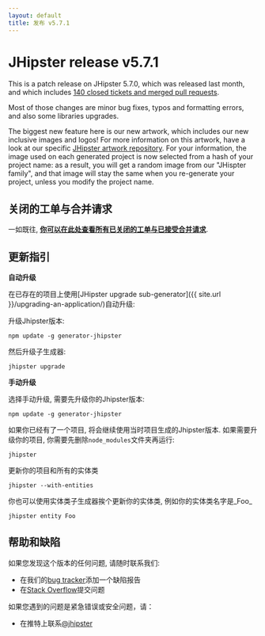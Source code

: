 ```yaml
---
layout: default
title: 发布 v5.7.1
---
```


JHipster release v5.7.1
==================

This is a patch release on JHipster 5.7.0, which was released last month, and which includes [140 closed tickets and merged pull requests](https://github.com/jhipster/generator-jhipster/issues?q=milestone%3A5.7.1+is%3Aclosed).

Most of those changes are minor bug fixes, typos and formatting errors, and also some libraries upgrades.

The biggest new feature here is our new artwork, which includes our new inclusive images and logos! For more information on this artwork, have a look at our specific [JHipster artwork repository](https://github.com/jhipster/jhipster-artwork). For your information, the image used on each generated project is now selected from a hash of your project name: as a result, you will get a random image from our "JHispter family", and that image will stay the same when you re-generate your project, unless you modify the project name.

关闭的工单与合并请求
------------
一如既往, __[你可以在此处查看所有已关闭的工单与已接受合并请求](https://github.com/jhipster/generator-jhipster/issues?q=milestone%3A5.7.1+is%3Aclosed)__.

更新指引
------------

**自动升级**

在已存在的项目上使用[JHipster upgrade sub-generator]({{ site.url }}/upgrading-an-application/)自动升级:

升级Jhipster版本:

```
npm update -g generator-jhipster
```

然后升级子生成器:

```
jhipster upgrade
```

**手动升级**

选择手动升级, 需要先升级你的Jhipster版本:

```
npm update -g generator-jhipster
```

如果你已经有了一个项目, 将会继续使用当时项目生成的Jhipster版本.
如果需要升级你的项目, 你需要先删除`node_modules`文件夹再运行:

```
jhipster
```

更新你的项目和所有的实体类

```
jhipster --with-entities
```

你也可以使用实体类子生成器挨个更新你的实体类, 例如你的实体类名字是_Foo_

```
jhipster entity Foo
```

帮助和缺陷
--------------

如果您发现这个版本的任何问题, 请随时联系我们:

- 在我们的[bug tracker](https://github.com/jhipster/generator-jhipster/issues?state=open)添加一个缺陷报告
- 在[Stack Overflow](http://stackoverflow.com/tags/jhipster/info)提交问题

如果您遇到的问题是紧急错误或安全问题，请：

- 在推特上联系[@jhipster](https://twitter.com/jhipster)
